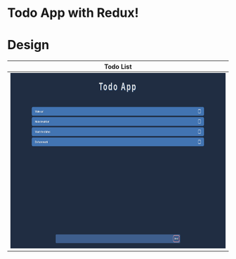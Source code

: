 # Todo App with Redux!

# Design

|  Todo List  |    
|:----------:|
| <img src="/design/todo_list.png" alt="drawing" height="400"/>|
